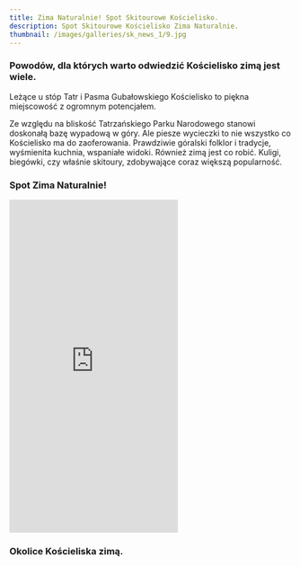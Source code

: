 ```yaml
---
title: Zima Naturalnie! Spot Skitourowe Kościelisko.
description: Spot Skitourowe Kościelisko Zima Naturalnie.
thumbnail: /images/galleries/sk_news_1/9.jpg
---
```

  
### Powodów, dla których warto odwiedzić Kościelisko zimą jest wiele.
  
Leżące u stóp Tatr i Pasma Gubałowskiego Kościelisko to piękna miejscowość z ogromnym potencjałem. 
  
Ze względu na bliskość Tatrzańskiego Parku Narodowego stanowi doskonałą bazę wypadową w góry. Ale piesze wycieczki to nie wszystko co Kościelisko ma do zaoferowania. Prawdziwie góralski folklor i tradycje, wyśmienita kuchnia, wspaniałe widoki. Również zimą jest co robić. Kuligi, biegówki, czy właśnie skitoury, zdobywające coraz większą popularność.
  
### Spot Zima Naturalnie!
  
<iframe src="https://youtube.com/embed/S2rDXWmGLpE" allowfullscreen="" style="height: 593px" frameborder="0"></iframe>
  
### Okolice Kościeliska zimą.

<span class="image modal gallery">
  <a href="/images/galleries/sk_news_1/1.jpg" title=""><img src="/images/galleries/sk_news_1/2.jpg.thumb.jpg" alt="" /></a>
  <a href="/images/galleries/sk_news_1/3.jpg" title=""><img src="/images/galleries/sk_news_1/4.jpg.thumb.jpg" alt="" /></a>
  <a href="/images/galleries/sk_news_1/5.jpg" title=""><img src="/images/galleries/sk_news_1/6.jpg.thumb.jpg" alt="" /></a>
  <a href="/images/galleries/sk_news_1/7.jpg" title=""><img src="/images/galleries/sk_news_1/8.jpg.thumb.jpg" alt="" /></a>
  <a href="/images/galleries/sk_news_1/9.jpg" title=""></span>
